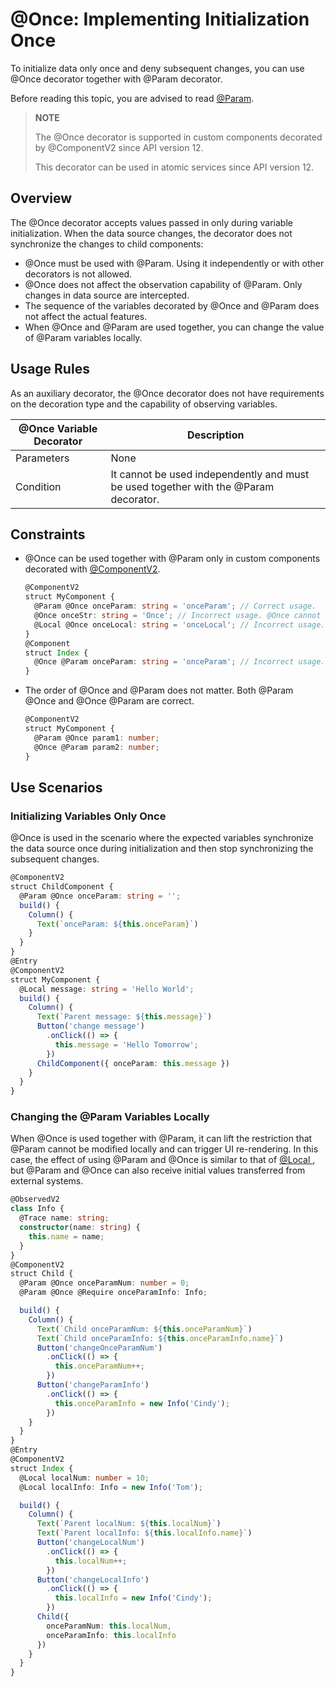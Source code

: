 # \@Once: Implementing Initialization Once
<!--Kit: ArkUI-->
<!--Subsystem: ArkUI-->
<!--Owner: @jiyujia926-->
<!--Designer: @s10021109-->
<!--Tester: @TerryTsao-->
<!--Adviser: @zhang_yixin13-->

To initialize data only once and deny subsequent changes, you can use \@Once decorator together with \@Param decorator.

Before reading this topic, you are advised to read [\@Param](./arkts-new-param.md).

> **NOTE**
>
> The \@Once decorator is supported in custom components decorated by \@ComponentV2 since API version 12.
>
> This decorator can be used in atomic services since API version 12.

## Overview

The \@Once decorator accepts values passed in only during variable initialization. When the data source changes, the decorator does not synchronize the changes to child components:

- \@Once must be used with \@Param. Using it independently or with other decorators is not allowed.
- \@Once does not affect the observation capability of \@Param. Only changes in data source are intercepted.
- The sequence of the variables decorated by \@Once and \@Param does not affect the actual features.
- When \@Once and \@Param are used together, you can change the value of \@Param variables locally.

## Usage Rules

As an auxiliary decorator, the \@Once decorator does not have requirements on the decoration type and the capability of observing variables.

| \@Once Variable Decorator| Description                                     |
| ---------------- | ----------------------------------------- |
| Parameters      | None                                     |
| Condition        | It cannot be used independently and must be used together with the \@Param decorator.|


## Constraints

- \@Once can be used together with \@Param only in custom components decorated with [\@ComponentV2](arkts-new-componentV2.md).

  ```ts
  @ComponentV2
  struct MyComponent {
    @Param @Once onceParam: string = 'onceParam'; // Correct usage.
    @Once onceStr: string = 'Once'; // Incorrect usage. @Once cannot be used independently.
    @Local @Once onceLocal: string = 'onceLocal'; // Incorrect usage. @Once cannot be used with @Local.
  }
  @Component
  struct Index {
    @Once @Param onceParam: string = 'onceParam'; // Incorrect usage.
  }
  ```

- The order of \@Once and \@Param does not matter. Both \@Param \@Once and \@Once \@Param are correct.

  ```ts
  @ComponentV2
  struct MyComponent {
    @Param @Once param1: number;
    @Once @Param param2: number;
  }
  ```

## Use Scenarios

### Initializing Variables Only Once

\@Once is used in the scenario where the expected variables synchronize the data source once during initialization and then stop synchronizing the subsequent changes.

```ts
@ComponentV2
struct ChildComponent {
  @Param @Once onceParam: string = '';
  build() {
  	Column() {
  	  Text(`onceParam: ${this.onceParam}`)
  	}
  }
}
@Entry
@ComponentV2
struct MyComponent {
  @Local message: string = 'Hello World';
  build() {
  	Column() {
      Text(`Parent message: ${this.message}`)
      Button('change message')
        .onClick(() => {
          this.message = 'Hello Tomorrow';
        })
      ChildComponent({ onceParam: this.message })
  	}
  }
}
```

### Changing the \@Param Variables Locally

When \@Once is used together with \@Param, it can lift the restriction that \@Param cannot be modified locally and can trigger UI re-rendering. In this case, the effect of using \@Param and \@Once is similar to that of [ \@Local ](arkts-new-local.md), but \@Param and \@Once can also receive initial values transferred from external systems.

```ts
@ObservedV2
class Info {
  @Trace name: string;
  constructor(name: string) {
    this.name = name;
  }
}
@ComponentV2
struct Child {
  @Param @Once onceParamNum: number = 0;
  @Param @Once @Require onceParamInfo: Info;

  build() {
    Column() {
      Text(`Child onceParamNum: ${this.onceParamNum}`)
      Text(`Child onceParamInfo: ${this.onceParamInfo.name}`)
      Button('changeOnceParamNum')
        .onClick(() => {
          this.onceParamNum++;
        })
      Button('changeParamInfo')
        .onClick(() => {
          this.onceParamInfo = new Info('Cindy');
        })
    }
  }
}
@Entry
@ComponentV2
struct Index {
  @Local localNum: number = 10;
  @Local localInfo: Info = new Info('Tom');

  build() {
    Column() {
      Text(`Parent localNum: ${this.localNum}`)
      Text(`Parent localInfo: ${this.localInfo.name}`)
      Button('changeLocalNum')
        .onClick(() => {
          this.localNum++;
        })
      Button('changeLocalInfo')
        .onClick(() => {
          this.localInfo = new Info('Cindy');
        })
      Child({
        onceParamNum: this.localNum,
        onceParamInfo: this.localInfo
      })
    }
  }
}
```
